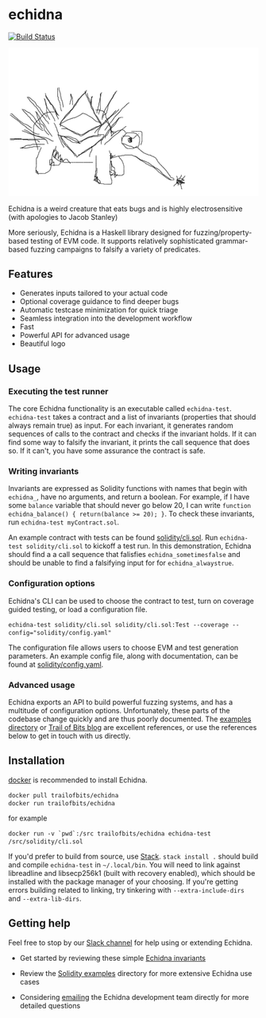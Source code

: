 # echidna

[![Build Status](https://travis-ci.org/trailofbits/echidna.svg?branch=master)](https://travis-ci.org/trailofbits/echidna)

![echidna logo](echidna.png)

Echidna is a weird creature that eats bugs and is highly electrosensitive (with apologies to Jacob Stanley)

More seriously, Echidna is a Haskell library designed for fuzzing/property-based testing of EVM code. It supports relatively sophisticated grammar-based fuzzing campaigns to falsify a variety of predicates.

## Features

* Generates inputs tailored to your actual code
* Optional coverage guidance to find deeper bugs
* Automatic testcase minimization for quick triage
* Seamless integration into the development workflow
* Fast
* Powerful API for advanced usage
* Beautiful logo

## Usage

### Executing the test runner

The core Echidna functionality is an executable called `echidna-test`. `echidna-test` takes a contract and a list of invariants (properties that should always remain true) as input. For each invariant, it generates random sequences of calls to the contract and checks if the invariant holds. If it can find some way to falsify the invariant, it prints the call sequence that does so. If it can't, you have some assurance the contract is safe.

### Writing invariants

Invariants are expressed as Solidity functions with names that begin with `echidna_`, have no arguments, and return a boolean. For example, if I have some `balance` variable that should never go below 20, I can write `function echidna_balance() { return(balance >= 20); }`. To check these invariants, run `echidna-test myContract.sol`.

An example contract with tests can be found [solidity/cli.sol](solidity/cli.sol). Run
`echidna-test solidity/cli.sol` to kickoff a test run. In this demonstration, Echidna should find a a call sequence that falisfies `echidna_sometimesfalse` and should be unable to find a falsifying input for for `echidna_alwaystrue`.

### Configuration options

Echidna's CLI can be used to choose the contract to test, turn on coverage guided testing, or load a configuration file.

```
echidna-test solidity/cli.sol solidity/cli.sol:Test --coverage --config="solidity/config.yaml"
```

The configuration file allows users to choose EVM and test generation parameters. An example config file, along with documentation, can be found at [solidity/config.yaml](solidity/config.yaml).

### Advanced usage

Echidna exports an API to build powerful fuzzing systems, and has a multitude of configuration options. Unfortunately, these parts of the codebase change quickly and are thus poorly documented. The [examples directory](examples) or [Trail of Bits blog](https://blog.trailofbits.com/2018/05/03/state-machine-testing-with-echidna/) are excellent references, or use the references below to get in touch with us directly.

## Installation

[docker](https://www.docker.com/) is recommended to install Echidna.

```
docker pull trailofbits/echidna
docker run trailofbits/echidna
```

for example

```
docker run -v `pwd`:/src trailofbits/echidna echidna-test /src/solidity/cli.sol
```


If you'd prefer to build from source, use [Stack](https://docs.haskellstack.org/en/stable/README/).
`stack install .` should build and compile `echidna-test` in `~/.local/bin`.
You will need to link against libreadline and libsecp256k1 (built with recovery enabled), which should be installed with the package manager of your choosing.
If you're getting errors building related to linking, try tinkering with `--extra-include-dirs` and `--extra-lib-dirs`.

## Getting help

Feel free to stop by our [Slack channel](https://empirehacking.slack.com/messages/C7KKY517H/) for help using or extending Echidna.

* Get started by reviewing these simple [Echidna invariants](solidity/cli.sol)

* Review the [Solidity examples](solidity/examples) directory for more extensive Echidna use cases

* Considering [emailing](mailto:jp@trailofbits.com) the Echidna development team directly for more detailed questions
